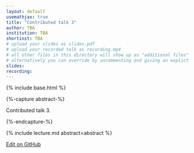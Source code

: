 ```yaml
---
layout: default
usemathjax: true
title: "Contributed talk 3"
author: TBA
institution: TBA
shortinst: TBA
# upload your slides as slides.pdf
# upload your recorded talk as recording.mp4
# all other files in this directory will show up as "additional files"
# alternatively you can override by uncommenting and giving an explict URL:
slides: 
recording: 
---
```

{% include base.html %}

{%-capture abstract-%}

Contributed talk 3.

{%-endcapture-%}

<div class="col-xs-12" markdown="1">
{% include lecture.md abstract=abstract %}

[Edit on GitHub](https://github.com/EinsteinToolkit/et2021uiuc/edit/master/{{page.path}})
</div>
